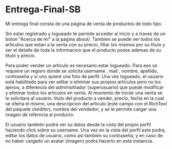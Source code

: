 # Entrega-Final-SB
Mi entrega final consta de una página de venta de productos de todo tipo.

Sin estar registrado y logueado te permite acceder al inicio y a traves de un boton  "Acerca de mi" a la página about/.
Tambien se puede ver todos los articulos que estan a la venta con su precio, filtar los mismos por su titulo y ver el detalle de toda la informacion que el producto posee ademas de su titulo y precio.

Para poder vender un articulo es necesario estar logueado. Para eso se requiere un regisro donde se solicita username , mail , nombre, apellido, contraseña y si uno quiere una foto de perfil.
Una vez logueado, el usuario está habilitado para ver editar o eliminar sus propios artículos pero no los ajenos, a diferencia del adminisitrador (superusuario) que puede modificar y eliminar todos los articulos en venta.
Al momento de iniciar una venta se le solicitara al usuario: titulo del producto a vender, precio, fecha en la cual se oferta el mismo, una descripcion del articulo (este campo con el RichText del paquete ckeditor), nombre del vendedor, y se le permite cargar una imagen de referncia al producto.

El usuario también podrá ver su datos desde la vista del propio perfil haciendo click sobre su username. Una vez en la vista del perfil este podra, editar los datos de usuario, como asi tambien su contraseña, y en caso de no haber cargado un avatar (imagen) podra hacerlo en esta instancia.